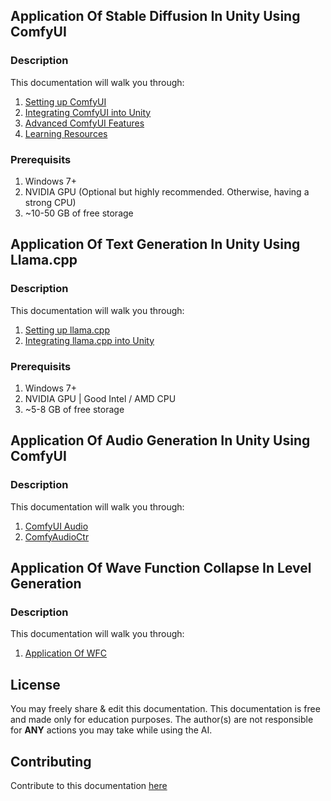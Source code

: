 ## Application Of Stable Diffusion In Unity Using ComfyUI
### Description
This documentation will walk you through:
1. [Setting up ComfyUI](./nested/install-python.md)
1. [Integrating ComfyUI into Unity](./unity-integration.md) 
1. [Advanced ComfyUI Features](./advanced-features.md) 
1. [Learning Resources](./resources.md) 

### Prerequisits
1. Windows 7+
1. NVIDIA GPU (Optional but highly recommended. Otherwise, having a strong CPU)
1. ~10-50 GB of free storage

## Application Of Text Generation In Unity Using Llama.cpp
### Description
This documentation will walk you through:
1. [Setting up llama.cpp](./nested/install-python.md)
1. [Integrating llama.cpp into Unity](./unity-integration.md) 

### Prerequisits
1. Windows 7+
1. NVIDIA GPU | Good Intel / AMD CPU
1. ~5-8 GB of free storage

## Application Of Audio Generation In Unity Using ComfyUI

### Description
This documentation will walk you through:
1. [ComfyUI Audio](./nested/comfy-audio.md)
1. [ComfyAudioCtr](./nested/comfy-audio-ctr.md)

## Application Of Wave Function Collapse In Level Generation

### Description
This documentation will walk you through:
1. [Application Of WFC](wfc.md)

## License
You may freely share & edit this documentation. This documentation is free and made only for education purposes. The author(s) are not responsible for **ANY** actions you may take while using the AI. 

## Contributing
Contribute to this documentation [here](https://github.com/Zehui2020/FYP_Q3_AI_Documentation.git)